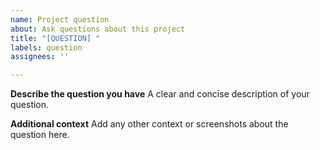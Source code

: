 ```yaml
---
name: Project question
about: Ask questions about this project
title: "[QUESTION] "
labels: question
assignees: ''

---
```


**Describe the question you have**
A clear and concise description of your question.

**Additional context**
Add any other context or screenshots about the question here.
